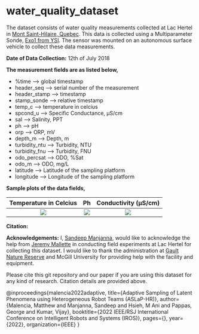 # water_quality_dataset
The dataset consists of water quality measurements collected at Lac Hertel in [Mont Saint-Hilaire, Quebec](https://en.wikipedia.org/wiki/Mont_Saint-Hilaire). This data is collected using a Multiparameter Sonde, [Exo1 from YSI](https://www.ysi.com/exo1). The sensor was mounted on an autonomous surface vehicle to collect these data measurements.

**Date of Data Collection:** 12th of July 2018

**The measurement fields are as listed below,**

* %time --> global timestamp
* header_seq --> serial number of the measurement
* header_stamp --> timestamp
* stamp_sonde --> relative timestamp
* temp_c --> temperature in celcius
* spcond_u --> Specific Conductance, μS/cm
* sal --> Salinity, PPT
* ph --> pH
* orp --> ORP, mV
* depth_m --> Depth, m
* turbidity_ntu --> Turbidity, NTU
* turbidity_fnu --> Turbidity, FNU
* odo_percsat --> ODO, %Sat
* odo_m --> ODO, mg/L
* latitude --> Latitude of the sampling platform
* longitude --> Longitude of the sampling platform

**Sample plots of the data fields,**

Temperature in Celcius|  Ph | Conductivity (μS/cm)
:-------------------------:|:-------------------------:|:-------------------------:
![](https://user-images.githubusercontent.com/12105301/154365943-857e1f1b-6a09-4dcb-a84b-d74fe056f81a.png)  |  ![](https://user-images.githubusercontent.com/12105301/154365991-1df1aebd-8c22-46c1-9c17-62458c861ebf.png) |  ![](https://user-images.githubusercontent.com/12105301/154369013-38d51f39-188d-42fc-be28-8f8be121bc38.png) 


**Citation:**

**Acknowledgements:**
I, [Sandeep Manjanna](https://www.seas.upenn.edu/~msandeep/), would like to acknowledge the help from [Jeremy Mallette](https://mrcerealkiller.ninja/) in conducting field experiments at Lac Hertel for collecting this dataset. I would like to thank the administration at [Gault Nature Reserve](https://gault.mcgill.ca/en/) and McGill University for providing help with the facility and equipment.

Please cite this git repository and our paper if you are using this dataset for any kind of research. Citation details are provided above.

@inproceedings{malencia2022adaptive,
  title={Adaptive Sampling of Latent Phenomena using Heterogeneous Robot Teams (ASLaP-HR)},
  author={Malencia, Matthew and Manjanna, Sandeep and Hsieh, M Ani and Pappas, George and Kumar, Vijay},
  booktitle={2022 IEEE/RSJ International Conference on Intelligent Robots and Systems (IROS)},
  pages={},
  year={2022},
  organization={IEEE}
}
